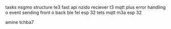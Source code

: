 tasks 
nsgmo structure te3 fast api
nzido reciever t3 mqtt plus error handling o event sending front o back
ble fel esp 32 tets mqtt m3a esp 32

amine tchba7
